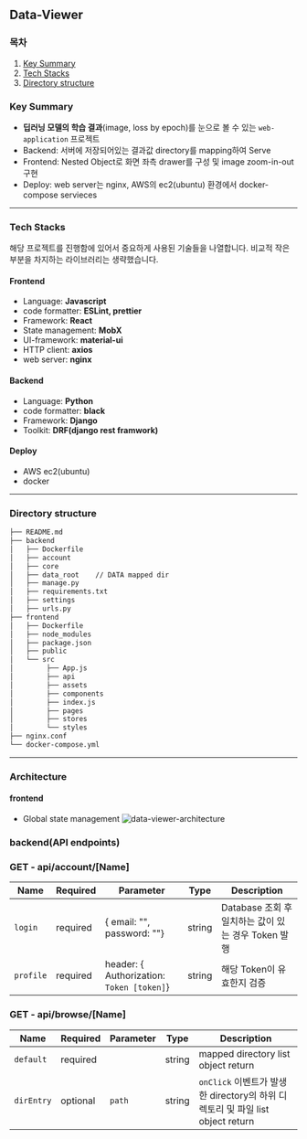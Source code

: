 ## Data-Viewer
### 목차
1. [Key Summary](#key-summary)
2. [Tech Stacks](#tech-stacks)
3. [Directory structure](#directory-structure)

### Key Summary
- **딥러닝 모델의 학습 결과**(image, loss by epoch)를 눈으로 볼 수 있는 `web-application` 프로젝트
- Backend: 서버에 저장되어있는 결과값 directory를 mapping하여 Serve
- Frontend: Nested Object로 화면 좌측 drawer를 구성 및 image zoom-in-out 구현
- Deploy: web server는 nginx, AWS의 ec2(ubuntu) 환경에서 docker-compose servieces

***

### Tech Stacks
해당 프로젝트를 진행함에 있어서 중요하게 사용된 기술들을 나열합니다. 비교적 작은 부분을 차지하는 라이브러리는 생략했습니다.

#### Frontend
- Language: **Javascript**
- code formatter: **ESLint, prettier**
- Framework: **React**
- State management: **MobX**
- UI-framework: **material-ui**
- HTTP client: **axios**
- web server: **nginx**

#### Backend
- Language: **Python**
- code formatter: **black**
- Framework: **Django**
- Toolkit: **DRF(django rest framwork)**

#### Deploy
- AWS ec2(ubuntu)
- docker

***

### Directory structure
```bash
├── README.md
├── backend
│   ├── Dockerfile
│   ├── account
│   ├── core
│   ├── data_root    // DATA mapped dir 
│   ├── manage.py
│   ├── requirements.txt
│   ├── settings
│   ├── urls.py
├── frontend
│   ├── Dockerfile
│   ├── node_modules
│   ├── package.json
│   ├── public
│   └── src
│        ├── App.js
│        ├── api
│        ├── assets
│        ├── components
│        ├── index.js
│        ├── pages
│        ├── stores
│        └── styles
├── nginx.conf
└── docker-compose.yml
```
***

### Architecture
#### frontend
- Global state management
![data-viewer-architecture](https://user-images.githubusercontent.com/41932978/143277384-82699769-d613-40f2-8d56-93110bcd5a62.png)

### backend(API endpoints)
### GET - api/account/[Name]
| Name | Required | Parameter | Type | Description |
| --- | --- | --- | --- | --- |
| `login` | required | { email: "", password: ""} | string | Database 조회 후 일치하는 값이 있는 경우 Token 발행 |
| `profile` | required | header: { Authorization: `Token [token]`}  | string | 해당 Token이 유효한지 검증 |

### GET - api/browse/[Name]
| Name | Required | Parameter | Type | Description |
| --- | --- | --- | --- | --- |
| `default` | required |  | string | mapped directory list object return |
| `dirEntry` | optional | `path` | string | `onClick` 이벤트가 발생한 directory의 하위 디렉토리 및 파일 list object return  |
